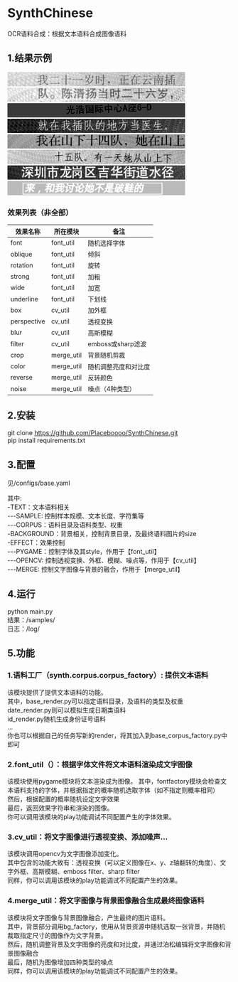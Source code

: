 # SynthChinese
OCR语料合成：根据文本语料合成图像语料

## 1.结果示例
![1.jpg](./demo/1.jpg)
![2.jpg](./demo/2.jpg)
![3.jpg](./demo/3.jpg)
![4.jpg](./demo/4.jpg)
![5.jpg](./demo/5.jpg)
![6.jpg](./demo/6.jpg)
![7.jpg](./demo/7.jpg)
![8.jpg](./demo/8.jpg)
### 效果列表（非全部）
|效果名称|所在模块|备注|
|--------|-----|-------|
|font|font_util|随机选择字体|
|oblique|font_util|倾斜|
|rotation|font_util|旋转|
|strong|font_util|加粗|
|wide|font_util|加宽|
|underline|font_util|下划线|
|box|cv_util|加外框|
|perspective|cv_util|透视变换|
|blur|cv_util|高斯模糊|
|filter|cv_util|emboss或sharp滤波|
|crop|merge_util|背景随机剪裁|
|color|merge_util|随机调整亮度和对比度|
|reverse|merge_util|反转颜色|
|noise|merge_util|噪点（4种类型）|


## 2.安装
git clone  https://github.com/Placeboooo/SynthChinese.git  
pip install requirements.txt
## 3.配置
<p>
见/configs/base.yaml  
  
  
其中:  
-TEXT：文本语料相关  
---SAMPLE: 控制样本规模、文本长度、字符集等  
---CORPUS：语料目录及语料类型、权重  
-BACKGROUND：背景相关，控制背景目录，及最终语料图片的size  
-EFFECT：效果控制  
---PYGAME：控制字体及其style，作用于【font_util】  
---OPENCV: 控制透视变换、外框、模糊、噪点等，作用于【cv_util】  
---MERGE: 控制文字图像与背景的融合，作用于【merge_util】
<p>
      
## 4.运行
python main.py  
结果：/samples/  
日志：/log/  

## 5.功能
### 1.语料工厂（synth.corpus.corpus_factory）: 提供文本语料
该模块提供了提供文本语料的功能。  
其中，base_render.py可以指定语料目录，及语料的类型及权重  
     date_render.py则可以模拟生成日期类语料  
     id_render.py随机生成身份证号语料  
     ...  
你也可以根据自己的任务写新的render，将其加入到base_corpus_factory.py中即可  
### 2.font_util（）：根据字体文件将文本语料渲染成文字图像  
该模块使用pygame模块将文本渲染成为图像。
其中，fontfactory模块会检查文本语料支持的字体，并根据指定的概率随机选取字体（如不指定则概率相同）  
然后，根据配置的概率随机设定文字效果  
最后，返回效果字符串和渲染的图像。  
你可以调用该模块的play功能调试不同配置产生的字体效果。  
### 3.cv_util：将文字图像进行透视变换、添加噪声...
该模块调用opencv为文字图像添加变化。  
其中包含的功能大致有：透视变换（可以定义图像在x、y、z轴翻转的角度）、文字外框、高斯模糊、emboss filter、sharp filter  
同样，你可以调用该模块的play功能调试不同配置产生的效果。  
### 4.merge_util：将文字图像与背景图像融合生成最终图像语料
该模块将文字图像与背景图像融合，产生最终的图片语料。  
其中，背景部分调用bg_factory，使用从背景资源中随机选取一张背景，并随机裁取指定尺寸的图像作为文字背景。  
然后，随机调整背景及文字图像的亮度和对比度，并通过泊松编辑将文字图像和背景图像融合  
最后，随机为图像增加四种类型的噪点  
同样，你可以调用该模块的play功能调试不同配置产生的效果。




